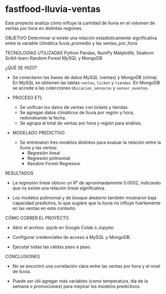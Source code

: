 # fastfood-lluvia-ventas
Este proyecto analiza cómo influye la cantidad de lluvia en el volumen de ventas por hora en distintas regiones.

OBJETIVO
Determinar si existe una relación estadísticamente significativa entre la variable climática lluvia_promedio y las ventas_por_hora.

TECNOLOGÍAS UTILIZADAS
Python
Pandas, NumPy
Matplotlib, Seaborn
Scikit-learn
Random Forest
MySQL y MongoDB

¿QUÉ SE HIZO?
- Se conectaron las bases de datos MySQL (ventas) y MongoDB (clima). En MySQL se obtienen las tablas `ventas`, `ticket` y `tiendas`. En MongoDB se accede a las colecciones `Ubicacion_sensores` y `sensor_eventos`.

- PROCESO ETL
  - Se unifican los datos de ventas con tickets y tiendas.
  - Se agregan datos climáticos de lluvia por región y hora, redondeando la fecha.
  - Se agrupa el total de ventas por hora y región para análisis.

- MODELADO PREDICTIVO
  - Se entrenaron tres modelos distintos para evaluar la relación entre la lluvia y las ventas:
    - Regresión lineal
    - Regresión polinomial
    - Random Forest Regressor  

RESULTADOS
- La regresión lineal obtuvo un R² de aproximadamente 0.0002, indicando que no existe una relación lineal significativa.

- Los modelos polinomial y de bosque aleatorio también mostraron baja capacidad predictiva, lo que sugiere que la lluvia no influye fuertemente en las ventas en este contexto.

CÓMO CORRER EL PROYECTO
- Abrir el archivo .ipynb en Google Colab o Jupyter.
  
- Configurar credenciales de acceso a MySQL y MongoDB.

- Ejecutar todas las celdas paso a paso.

CONCLUSIONES
- No se encontró una correlación clara entre las ventas por hora y el nivel de lluvia.

- Puede ser útil agregar más variables (como temperatura, día de la semana o promociones) para mejorar los modelos predictivos.
